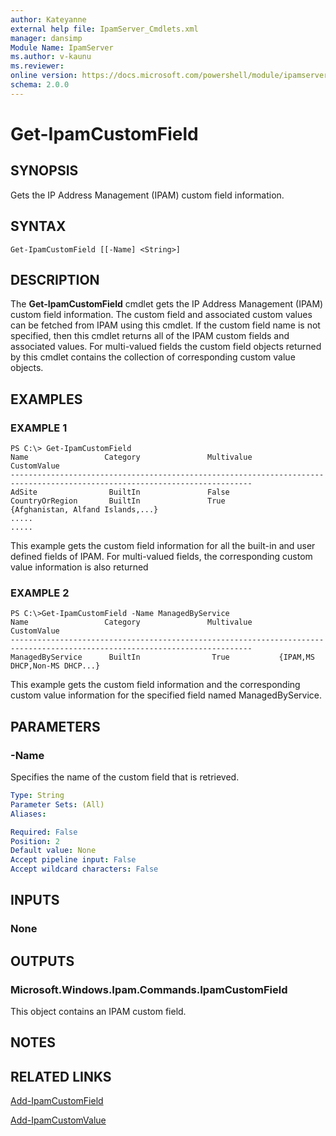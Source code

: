 ```yaml
---
author: Kateyanne
external help file: IpamServer_Cmdlets.xml
manager: dansimp
Module Name: IpamServer
ms.author: v-kaunu
ms.reviewer: 
online version: https://docs.microsoft.com/powershell/module/ipamserver/get-ipamcustomfield?view=windowsserver2012-ps&wt.mc_id=ps-gethelp
schema: 2.0.0
---
```


# Get-IpamCustomField

## SYNOPSIS
Gets the IP Address Management (IPAM) custom field information.

## SYNTAX

```
Get-IpamCustomField [[-Name] <String>]
```

## DESCRIPTION
The **Get-IpamCustomField** cmdlet gets the IP Address Management (IPAM) custom field information.
The custom field and associated custom values can be fetched from IPAM using this cmdlet.
If the custom field name is not specified, then this cmdlet returns all of the IPAM custom fields and associated values.
For multi-valued fields the custom field objects returned by this cmdlet contains the collection of corresponding custom value objects.

## EXAMPLES

### EXAMPLE 1
```
PS C:\> Get-IpamCustomField
Name                 Category               Multivalue          CustomValue 
---------------------------------------------------------------------------------------------------------------------------- 
AdSite                BuiltIn               False 
CountryOrRegion       BuiltIn               True            {Afghanistan, Alfand Islands,...} 
..... 
.....
```

This example gets the custom field information for all the built-in and user defined fields of IPAM.
For multi-valued fields, the corresponding custom value information is also returned

### EXAMPLE 2
```
PS C:\>Get-IpamCustomField -Name ManagedByService
Name                 Category               Multivalue          CustomValue 
---------------------------------------------------------------------------------------------------------------------------- 
ManagedByService      BuiltIn                True           {IPAM,MS DHCP,Non-MS DHCP...}
```

This example gets the custom field information and the corresponding custom value information for the specified field named ManagedByService.

## PARAMETERS

### -Name
Specifies the name of the custom field that is retrieved.

```yaml
Type: String
Parameter Sets: (All)
Aliases: 

Required: False
Position: 2
Default value: None
Accept pipeline input: False
Accept wildcard characters: False
```

## INPUTS

### None

## OUTPUTS

### Microsoft.Windows.Ipam.Commands.IpamCustomField
This object contains an IPAM custom field.

## NOTES

## RELATED LINKS

[Add-IpamCustomField](./Add-IpamCustomField.md)

[Add-IpamCustomValue](./Add-IpamCustomValue.md)

